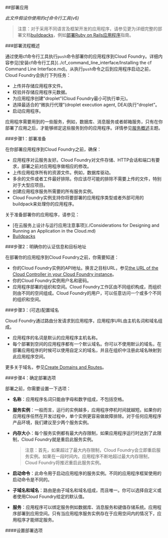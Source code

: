 ##部署应用

*此文件假设你使用的cf命令行工具(v6)*

>注意：对于采用不同语言及框架开发的应用程序，请参见更为详细完整的部署文档[buildpacks]()，例如[部署Ruby on Rails应用程序](http://docs.cloudfoundry.org/buildpacks/ruby/gsg-ror.html)指南。

###部署流程概述

通过使用cf命令行工具执行```push```命令部署你的应用程序到Cloud Foundry。详细内容参见[安装cf命令行工具](../cf_command_line_interface/Installing the cf Command Line Interface.md)。从执行```push```命令之后到应用程序启动之前，Cloud Foundry会执行下列任务：

* 上传并存储应用程序文件。
* 校验并存储应用程序元数据。
* 为应用程序创建“droplet”(Cloud Foundry最小可执行单元)。
* 选择最适合的“微执行代理”(droplet execution agent, DEA)执行“droplet”。
* 启动应用程序。

应用程序需要用到的一些服务，例如，数据库、消息服务或者邮箱服务，只有在你部署了应用之后，才能够绑定这些服务到你的应用程序。详情参见[服务概述](http://docs.cloudfoundry.org/devguide/services/)主题。

###步骤1：部署准备

在你部署应用程序到Cloud Foundry之前，确保：

* 应用程序对云服务友好。Cloud Foundry对文件存储、HTTP会话和端口有要求，部署之前对应用程序做相应的修改。
* 上传应用程序所有的资源文件。例如，数据库驱动。
* 多余的文件或者工件最好排除。你应该尽可能的排除不需要上传的文件，特别对于大型应项目。
* 创建应用程序服务所需要的所有服务实例。
* Cloud Foundry实例支持你将要部署的应用程序类型或者外部可用的buildpack来处理你的应用程序。

关于准备部署你的应用程序，请参见：

* [在云服务上设计与运行应用注意事项](./Considerations for Designing and Running an Application in the Cloud.md)
* [Buildpacks]()

###步骤2：明确你的认证信息和目标地址

在部署你的应用程序到Cloud Foundry之前，你需要知道：

* 你的Cloud Foundry实例的API地址。换言之目标URL，参见[the URL of the Cloud Controller in your Cloud Foundry instance](http://docs.cloudfoundry.org/running/cf-api-endpoint.html)。
* 你的Cloud Foundry实例用户名和密码。
* 应用程序部署的组织和空间。Cloud Foundry工作区由不同组织构成，而组织则由不同的空间组成。Cloud Foundry的用户，可以任意访问一个或多个不同的组织和空间。

###步骤3：(可选)配置域名

Cloud Foundry通过路由分发请求到应用程序，应用程序URL由主机名词和域名组成。

* 应用程序的名词是默认的应用程序主机名称。
* 每个部署到空间的应用程序都有一个默认域名。你可以不使用默认的域名，在部署应用程序的时候可以使用自定义的域名，并且在组织中注册此域名映射到此应用程序空间。

更多关于域名，参见[Create Domains and Routes](http://docs.cloudfoundry.org/devguide/deploy-apps/domains-routes.html)。

###步骤4：确定部署选项

部署之前，你需要设置一下选项：

* **名称**：应用程序名词只能由字母和数字组成，不包括空格。
* **服务实例**：一般而言，运行的实例越多，应用程序停机时间就越短。如果你的应用程序任然在开发过程中，单个实例更容易做故障排除。对于任何应用程序产品环境，我们建议至少两个服务实例。
* **内存大小**：每个服务实例都有最大内存限制，如果应用程序运行时达到了此限制，Cloud Foundry就是重启此服务实例。
	>注意：首先，如果超过了最大内存限制，Cloud Foundry会立即重启服务实例。如果在一段时间内，应用程序不断地超过最大内存限制，Cloud Foundry将推迟重启此服务实例。
	
* **启动命令**：此命令用于启动应用程序的服务实例。不同的应用程序框架使用的启动命令是不同的。
* **子域名和域名**：路由是由子域名和域名组成，而且唯一。你可以选择自定义或者使用Cloud Foundry给定的默认值。
* **服务**：应用程序可以绑定服务例如数据库、消息服务和键值存储系统。应用程序部署到应用空间。只有当应用程序服务实例存在于应用空间内的情况下，应用程序才能绑定服务。

####设置部署选项

